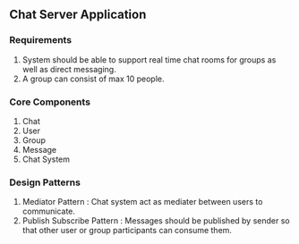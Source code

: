 ## Chat Server Application

### Requirements
1. System should be able to support real time chat rooms for groups as well as direct messaging.
2. A group can consist of max 10 people.

### Core Components
1. Chat
2. User
3. Group
4. Message
5. Chat System

### Design Patterns
1. Mediator Pattern : Chat system act as mediater between users to communicate.
2. Publish Subscribe Pattern : Messages should be published by sender so that other user or group participants can consume them.